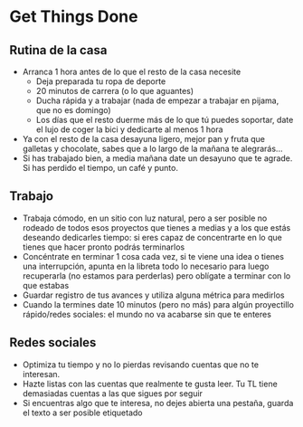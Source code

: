 # Get Things Done

## Rutina de la casa

* Arranca 1 hora antes de lo que el resto de la casa necesite
  * Deja preparada tu ropa de deporte
  * 20 minutos de carrera (o lo que aguantes)
  * Ducha rápida y a trabajar (nada de empezar a trabajar en pijama, que no es domingo)
  * Los días que el resto duerme más de lo que tú puedes soportar, date el lujo de coger la bici y dedicarte al menos 1 hora
* Ya con el resto de la casa desayuna ligero, mejor pan y fruta que galletas y chocolate, sabes que a lo largo de la mañana te alegrarás...
* Si has trabajado bien, a media mañana date un desayuno que te agrade. Si has perdido el tiempo, un café y punto.

## Trabajo

* Trabaja cómodo, en un sitio con luz natural, pero a ser posible no rodeado de todos esos proyectos que tienes a medias y a los que estás deseando dedicarles tiempo: si eres capaz de concentrarte en lo que tienes que hacer pronto podrás terminarlos
* Concéntrate en terminar 1 cosa cada vez, si te viene una idea o tienes una interrupción, apunta en la libreta todo lo necesario para luego recuperarla (no estamos para perderlas) pero oblígate a terminar con lo que estabas
* Guardar registro de tus avances y utiliza alguna métrica para medirlos
* Cuando la termines date 10 minutos (pero no más) para algún proyectillo rápido/redes sociales: el mundo no va acabarse sin que te enteres

## Redes sociales

* Optimiza tu tiempo y no lo pierdas revisando cuentas que no te interesan.
* Hazte listas con las cuentas que realmente te gusta leer. Tu TL tiene demasiadas cuentas a las que sigues por seguir
* Si encuentras algo que te interesa, no dejes abierta una pestaña, guarda el texto a ser posible etiquetado
